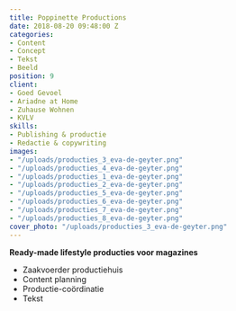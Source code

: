 ```yaml
---
title: Poppinette Productions
date: 2018-08-20 09:48:00 Z
categories:
- Content
- Concept
- Tekst
- Beeld
position: 9
client:
- Goed Gevoel
- Ariadne at Home
- Zuhause Wohnen
- KVLV
skills:
- Publishing & productie
- Redactie & copywriting
images:
- "/uploads/producties_3_eva-de-geyter.png"
- "/uploads/producties_4_eva-de-geyter.png"
- "/uploads/producties_1_eva-de-geyter.png"
- "/uploads/producties_2_eva-de-geyter.png"
- "/uploads/producties_5_eva-de-geyter.png"
- "/uploads/producties_6_eva-de-geyter.png"
- "/uploads/producties_7_eva-de-geyter.png"
- "/uploads/producties_8_eva-de-geyter.png"
cover_photo: "/uploads/producties_3_eva-de-geyter.png"
---
```


**Ready-made lifestyle producties voor magazines**
* Zaakvoerder productiehuis
* Content planning
* Productie-coördinatie
* Tekst


